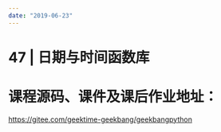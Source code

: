 ```yaml
---
date: "2019-06-23"
---  
```

      
# 47 | 日期与时间函数库
# 课程源码、课件及课后作业地址：

<https://gitee.com/geektime-geekbang/geekbangpython>

<!-- [[[read_end]]] -->